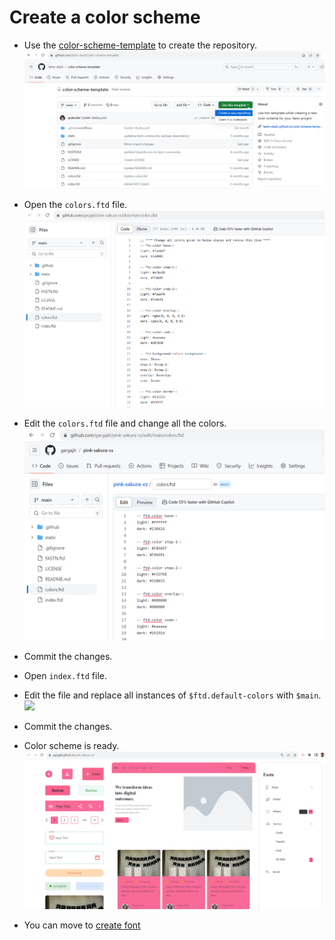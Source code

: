# Create a color scheme

- Use the [color-scheme-template](https://github.com/fastn-stack/color-scheme-template) to create the repository.
![](cs-template.png)

- Open the `colors.ftd` file.
![](default-colors-file.png)

- Edit the `colors.ftd` file and change all the colors. 
![](modified-colors-file.png)

- Commit the changes.

- Open `index.ftd` file.

- Edit the file and replace all instances of `$ftd.default-colors` with `$main`.
![](ftd-default-colors.png)

- Commit the changes.

- Color scheme is ready.
![](pink-sakura-output.png)

- You can move to [create font](/c-design/02-create-font.md)
